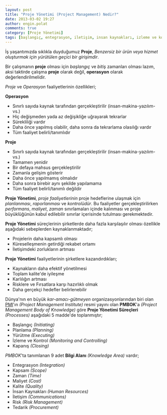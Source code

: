 ```yaml
---
layout: post
title: "Proje Yönetimi (Project Management) Nedir?"
date: 2013-03-02 19:27
author: engin.polat
comments: true
category: [Proje Yönetimi]
tags: [başlangıç, entegrasyon, iletişim, insan kaynakları, izleme ve kontrol, kalite, kapanış, kapsam, maliyet, operasyon, performans, planlama, pmbok, pmi, proje, resource, risk, süreç, tedarik, yürütme, zaman]
---
```

İş yaşantımızda sıklıkla duyduğumuz **Proje**, *Benzersiz bir ürün veya hizmet oluşturmak için yürütülen geçici bir girişimdir*.

Bir çalışmanın **proje** olması için *başlangıç* ve *bitiş* zamanları olması lazım, aksi taktirde çalışma **proje** olarak değil, **operasyon** olarak değerlendirilmelidir.

*Proje* ve *Operasyon* faaliyetlerinin özellikleri;

**Operasyon**



*   Sınırlı sayıda kaynak tarafından gerçekleştirilir (insan-makina-yazılım-vs.)
*   Hiç değişmeden yada az değişikliğe uğrayarak tekrarlar
*   Sürekliliği vardır
*   Daha önce yapılmış olabilir, daha sonra da tekrarlama olasılığı vardır
*   Tüm faaliyet belirli/tanımlıdır

**Proje**



*   Sınırlı sayıda kaynak tarafından gerçekleştirilir (insan-makina-yazılım-vs.)
*   Tamamen yenidir
*   Bir defaya mahsus gerçekleştirilir
*   Zamanla gelişim gösterir
*   Daha önce yapılmamış olmalıdır
*   Daha sonra birebir aynı şekilde yapılamama
*   Tüm faaliyet belirli/tanımlı değildir

**Proje Yönetimi**, *proje faaliyetlerinin* proje hedeflerine ulaşmak için *planlanması*, *raporlanması* ve *kontrolüdür*. Bu faaliyetler gerçekleştirilirken *performans*, *maliyet*, *zaman* sınırlamaları içinde kalınması ve proje büyüklüğünün kabul edilebilir sınırlar içerisinde tutulması gerekmektedir.

**Proje Yönetimi** süreçlerinin şirketlerde daha fazla karşılaşılır olması özellikle aşağıdaki sebeplerden kaynaklanmaktadır;



*   Projelerin daha kapsamlı olması
*   Küreselleşmenin getirdiği rekabet ortamı
*   İletişimdeki zorlukların artması

**Proje Yönetimi** faaliyetlerinin şirketlere kazandırdıkları;



*   Kaynakların daha efektif yönetilmesi
*   Toplam kalite'de iyileşme
*   Karlılığın artması
*   Risklere ve Fırsatlara karşı hazırlıklı olmak
*   Daha gerçekçi hedefler belirlenebilir

Dünya'nın en büyük *kar-amacı-gütmeyen* organizasyonlarından biri olan <a href="http://www.pmi.org" title="Project Management Institute" target="_blank" rel="noopener">PMI</a>'ın *(Project Management Institute)* resmi yayını olan **PMBOK**'a *(Project Management Body of Knowledge)* göre **Proje Yönetimi Süreçleri** *(Processes)* aşağıdaki 5 madde'de toplanmıştır;



*   Başlangıç *(Initiating)*
*   Planlama *(Planning)*
*   Yürütme *(Executing)*
*   İzleme ve Kontrol *(Monitoring and Controlling)*
*   Kapanış *(Closing)*

*PMBOK*'ta tanımlanan 9 adet **Bilgi Alanı** *(Knowledge Area)* vardır;



*   Entegrasyon *(Integration)*
*   Kapsam *(Scope)*
*   Zaman *(Time)*
*   Maliyet *(Cost)*
*   Kalite *(Quality)*
*   İnsan Kaynakları *(Human Resources)*
*   İletişim *(Communications)*
*   Risk *(Risk Management)*
*   Tedarik *(Procurement)*

